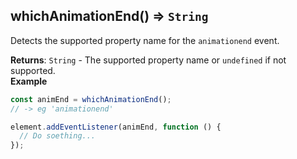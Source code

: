 <a name="whichAnimationEnd"></a>

## whichAnimationEnd() ⇒ <code>String</code>
Detects the supported property name for the `animationend` event.

**Returns**: <code>String</code> - The supported property name or `undefined` if not supported.  
**Example**  
```js
const animEnd = whichAnimationEnd();
// -> eg 'animationend'

element.addEventListener(animEnd, function () {
  // Do soething...
});
```

